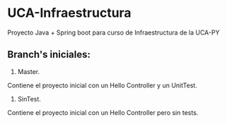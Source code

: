 # UCA-Infraestructura
Proyecto Java + Spring boot para curso de Infraestructura de la UCA-PY

## Branch's iniciales:

1. Master.

Contiene el proyecto inicial con un Hello Controller y un UnitTest.

1. SinTest.

Contiene el proyecto inicial con un Hello Controller pero sin tests.
